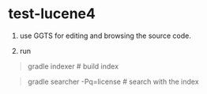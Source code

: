 test-lucene4
============

1. use GGTS for editing and browsing the source code.

2. run

  > gradle indexer  # build index
  
  > gradle searcher -Pq=license  # search with the index
  
